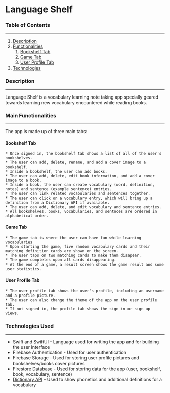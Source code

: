 # Language Shelf

### Table of Contents

---

1. [Description](#description)
2. [Functionalities](#main-functionalities)
    1. [Bookshelf Tab](#bookshelf-tab)
    2. [Game Tab](#game-tab)
    3. [User Profile Tab](#user-profile-tab)
3. [Technologies](#technologies-used)


### Description

---

Language Shelf is a vocabulary learning note taking app specially geared towards learning new vocabulary encountered while reading books. 


### Main Functionalities

---

The app is made up of three main tabs:

#### Bookshelf Tab
    * Once signed in, the bookshelf tab shows a list of all of the user's bookshelves. 
    * The user can add, delete, rename, and add a cover image to a bookshelf.
    * Inside a bookshelf, the user can add books.
    * The user can add, delete, edit book information, and add a cover image to a book.
    * Inside a book, the user can create vocabulary (word, definition, notes) and sentence (example sentence) entries.
    * The user can link related vocabularies and sentences together. 
    * The user can click on a vocabulary entry, which will bring up a definition from a Dictionary API if available.
    * The user can add, delete, and edit vocabulary and sentence entries.
    * All bookshelves, books, vocabularies, and sentnces are ordered in alphabetical order.

#### Game Tab
    * The game tab is where the user can have fun while learning vocabularies
    * Upon starting the game, five random vocabulary cards and their matching definition cards are shown on the screen. 
    * The user taps on two matching cards to make them disapear.
    * The game completes upon all cards disappearing.
    * At the end of a game, a result screen shows the game result and some user statistics.

#### User Profile Tab
    * The user profile tab shows the user's profile, including an username and a profile picture.
    * The user can also change the theme of the app on the user profile tab. 
    * If not signed in, the profile tab shows the sign in or sign up views. 


### Technologies Used

---

* Swift and SwiftUI - Language used for writing the app and for building the user interface
* Firebase Authentication - Used for user authentication
* Firebase Storage - Used for storing user profile pictures and bookshelves/books cover pictures
* Firestore Database - Used for storing data for the app (user, bookshelf, book, vocabulary, sentence)
* [Dictionary API](https://dictionaryapi.dev/) - Used to show phonetics and additional definitions for a vocabulary
